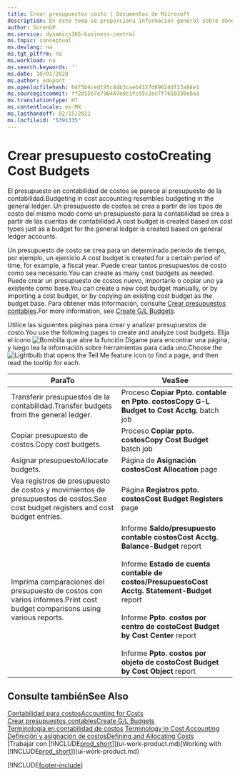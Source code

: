 ```yaml
---
title: Crear presupuestos costo | Documentos de Microsoft
description: En este tema se proporciona información general sobre dónde crear y analizar presupuestos de costos.
author: SorenGP
ms.service: dynamics365-business-central
ms.topic: conceptual
ms.devlang: na
ms.tgt_pltfrm: na
ms.workload: na
ms.search.keywords: ''
ms.date: 10/01/2020
ms.author: edupont
ms.openlocfilehash: 64f5b4ced195c44b3caeb4127d89624df23a84e1
ms.sourcegitcommit: ff2b55b7e790447e0c1fcd5c2ec7f7610338ebaa
ms.translationtype: HT
ms.contentlocale: es-MX
ms.lasthandoff: 02/15/2021
ms.locfileid: "5391335"
---
```

# <a name="creating-cost-budgets"></a><span data-ttu-id="c20a6-103">Crear presupuesto costo</span><span class="sxs-lookup"><span data-stu-id="c20a6-103">Creating Cost Budgets</span></span>
<span data-ttu-id="c20a6-104">El presupuesto en contabilidad de costos se parece al presupuesto de la contabilidad.</span><span class="sxs-lookup"><span data-stu-id="c20a6-104">Budgeting in cost accounting resembles budgeting in the general ledger.</span></span> <span data-ttu-id="c20a6-105">Un presupuesto de costos se crea a partir de los tipos de costo del mismo modo como un presupuesto para la contabilidad se crea a partir de las cuentas de contabilidad.</span><span class="sxs-lookup"><span data-stu-id="c20a6-105">A cost budget is created based on cost types just as a budget for the general ledger is created based on general ledger accounts.</span></span>  

<span data-ttu-id="c20a6-106">Un presupuesto de costo se crea para un determinado periodo de tiempo, por ejemplo, un ejercicio.</span><span class="sxs-lookup"><span data-stu-id="c20a6-106">A cost budget is created for a certain period of time, for example, a fiscal year.</span></span> <span data-ttu-id="c20a6-107">Puede crear tantos presupuestos de costo como sea necesario.</span><span class="sxs-lookup"><span data-stu-id="c20a6-107">You can create as many cost budgets as needed.</span></span> <span data-ttu-id="c20a6-108">Puede crear un presupuesto de costos nuevo, importarlo o copiar uno ya existente como base.</span><span class="sxs-lookup"><span data-stu-id="c20a6-108">You can create a new cost budget manually, or by importing a cost budget, or by copying an existing cost budget as the budget base.</span></span> <span data-ttu-id="c20a6-109">Para obtener más información, consulte [Crear presupuestos contables](finance-how-create-budgets.md).</span><span class="sxs-lookup"><span data-stu-id="c20a6-109">For more information, see [Create G/L Budgets](finance-how-create-budgets.md).</span></span>

<span data-ttu-id="c20a6-110">Utilice las siguientes páginas para crear y analizar presupuestos de costo.</span><span class="sxs-lookup"><span data-stu-id="c20a6-110">You use the following pages to create and analyze cost budgets.</span></span> <span data-ttu-id="c20a6-111">Elija el icono ![Bombilla que abre la función Dígame](media/ui-search/search_small.png "Dígame qué desea hacer") para encontrar una página, y luego lea la información sobre herramientas para cada uno.</span><span class="sxs-lookup"><span data-stu-id="c20a6-111">Choose the ![Lightbulb that opens the Tell Me feature](media/ui-search/search_small.png "Tell me what you want to do") icon to find a page, and then read the tooltip for each.</span></span>

|<span data-ttu-id="c20a6-112">Para</span><span class="sxs-lookup"><span data-stu-id="c20a6-112">To</span></span>|<span data-ttu-id="c20a6-113">Vea</span><span class="sxs-lookup"><span data-stu-id="c20a6-113">See</span></span>|  
|--------|---------|  
|<span data-ttu-id="c20a6-114">Transferir presupuestos de la contabilidad.</span><span class="sxs-lookup"><span data-stu-id="c20a6-114">Transfer budgets from the general ledger.</span></span>|<span data-ttu-id="c20a6-115">Proceso **Copiar Ppto. contable en Ppto. costos**</span><span class="sxs-lookup"><span data-stu-id="c20a6-115">**Copy G-L Budget to Cost Acctg.** batch job</span></span>|  
|<span data-ttu-id="c20a6-116">Copiar presupuesto de costos.</span><span class="sxs-lookup"><span data-stu-id="c20a6-116">Copy cost budgets.</span></span>|<span data-ttu-id="c20a6-117">Proceso **Copiar ppto. costos**</span><span class="sxs-lookup"><span data-stu-id="c20a6-117">**Copy Cost Budget** batch job</span></span>|  
|<span data-ttu-id="c20a6-118">Asignar presupuesto</span><span class="sxs-lookup"><span data-stu-id="c20a6-118">Allocate budgets.</span></span>|<span data-ttu-id="c20a6-119">Página de **Asignación costos**</span><span class="sxs-lookup"><span data-stu-id="c20a6-119">**Cost Allocation** page</span></span>|  
|<span data-ttu-id="c20a6-120">Vea registros de presupuesto de costos y movimientos de presupuestos de costos.</span><span class="sxs-lookup"><span data-stu-id="c20a6-120">See cost budget registers and cost budget entries.</span></span>|<span data-ttu-id="c20a6-121">Página **Registros ppto. costos**</span><span class="sxs-lookup"><span data-stu-id="c20a6-121">**Cost Budget Registers** page</span></span>|  
|<span data-ttu-id="c20a6-122">Imprima comparaciones del presupuesto de costos con varios informes.</span><span class="sxs-lookup"><span data-stu-id="c20a6-122">Print cost budget comparisons using various reports.</span></span>|<span data-ttu-id="c20a6-123">Informe **Saldo/presupuesto contable costos**</span><span class="sxs-lookup"><span data-stu-id="c20a6-123">**Cost Acctg. Balance-Budget** report</span></span><br /><br /> <span data-ttu-id="c20a6-124">Informe **Estado de cuenta contable de costos/Presupuesto**</span><span class="sxs-lookup"><span data-stu-id="c20a6-124">**Cost Acctg. Statement-Budget** report</span></span><br /><br /> <span data-ttu-id="c20a6-125">Informe **Ppto. costos por centro de costo**</span><span class="sxs-lookup"><span data-stu-id="c20a6-125">**Cost Budget by Cost Center** report</span></span><br /><br /> <span data-ttu-id="c20a6-126">Informe **Ppto. costos por objeto de costo**</span><span class="sxs-lookup"><span data-stu-id="c20a6-126">**Cost Budget by Cost Object** report</span></span>|  

## <a name="see-also"></a><span data-ttu-id="c20a6-127">Consulte también</span><span class="sxs-lookup"><span data-stu-id="c20a6-127">See Also</span></span>  
[<span data-ttu-id="c20a6-128">Contabilidad para costos</span><span class="sxs-lookup"><span data-stu-id="c20a6-128">Accounting for Costs</span></span>](finance-manage-cost-accounting.md)  
[<span data-ttu-id="c20a6-129">Crear presupuestos contables</span><span class="sxs-lookup"><span data-stu-id="c20a6-129">Create G/L Budgets</span></span>](finance-how-create-budgets.md)  
<span data-ttu-id="c20a6-130">[Terminología en contabilidad de costos](finance-terminology-in-cost-accounting.md) </span><span class="sxs-lookup"><span data-stu-id="c20a6-130">[Terminology in Cost Accounting](finance-terminology-in-cost-accounting.md) </span></span>  
[<span data-ttu-id="c20a6-131">Definición y asignación de costos</span><span class="sxs-lookup"><span data-stu-id="c20a6-131">Defining and Allocating Costs</span></span>](finance-define-and-allocate-costs.md)  
<span data-ttu-id="c20a6-132">[Trabajar con [!INCLUDE[prod_short](includes/prod_short.md)]](ui-work-product.md)</span><span class="sxs-lookup"><span data-stu-id="c20a6-132">[Working with [!INCLUDE[prod_short](includes/prod_short.md)]](ui-work-product.md)</span></span>


[!INCLUDE[footer-include](includes/footer-banner.md)]
